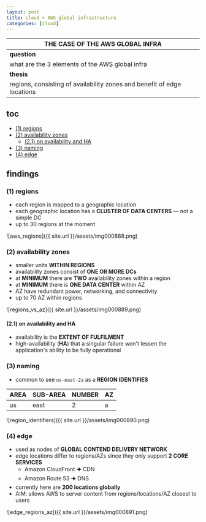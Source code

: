```yaml
---
layout: post
title: cloud > AWS global infrastructure
categories: [cloud]
---
```


| **THE CASE OF THE AWS GLOBAL INFRA**                                    |
|-------------------------------------------------------------------------|
| **question**                                                            |
| what are the 3 elements of the AWS global infra                         |
| **thesis**                                                              |
| regions, consisting of availability zones and benefit of edge locations |

## toc
<!-- TOC -->

- [(1) regions](#1-regions)
- [(2) availability zones](#2-availability-zones)
    - [(2.1) on availability and HA](#21-on-availability-and-ha)
- [(3) naming](#3-naming)
- [(4) edge](#4-edge)

<!-- /TOC -->

## findings

### (1) regions
* each region is mapped to a geographic location
* each geographic location has a **CLUSTER OF DATA CENTERS** — not a simple DC
* up to 30 regions at the moment

![aws_regions]({{ site.url }}/assets/img000888.png)

### (2) availability zones
* smaller units **WITHIN REGIONS**
* availability zones consist of **ONE OR MORE DCs**
* at **MINIMUM** there are **TWO** availability zones within a region
* at **MINIMUM** there is **ONE DATA CENTER** within AZ
* AZ have redundant power, networking, and connectivity
* up to 70 AZ within regions

![regions_vs_az]({{ site.url }}/assets/img000889.png)

#### (2.1) on availability and HA
* availability is the **EXTENT OF FULFILMENT**
* high-availability (**HA**) that a singular failure won't lessen the application's ability to be fully operational

### (3) naming
* common to see `us-east-2a` as a **REGION IDENTIFIES**

AREA | SUB-AREA | NUMBER | AZ
-----|----------|--------|---
us   | east     | 2      | a

![region_identifiers]({{ site.url }}/assets/img000890.png)

### (4) edge
* used as nodes of **GLOBAL CONTEND DELIVERY NETWORK**
* edge locations differ to regions/AZs since they only support **2 CORE SERVICES**
    * Amazon CloudFront 🠊 CDN
    * Amazon Route 53 🠊 DNS
* currently here are **200 locations globally**
* AIM: allows AWS to server content from regions/locations/AZ closest to users

![edge_regions_az]({{ site.url }}/assets/img000891.png)